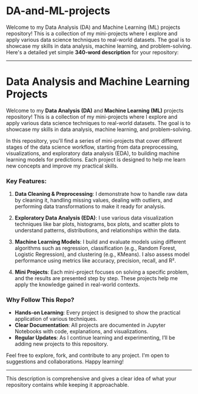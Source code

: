 # DA-and-ML-projects
Welcome to my Data Analysis (DA) and Machine Learning (ML) projects repository! This is a collection of my mini-projects where I explore and apply various data science techniques to real-world datasets. The goal is to showcase my skills in data analysis, machine learning, and problem-solving.
Here's a detailed yet simple **340-word description** for your repository:

---

# Data Analysis and Machine Learning Projects

Welcome to my **Data Analysis (DA)** and **Machine Learning (ML)** projects repository! This is a collection of my mini-projects where I explore and apply various data science techniques to real-world datasets. The goal is to showcase my skills in data analysis, machine learning, and problem-solving.

In this repository, you'll find a series of mini-projects that cover different stages of the data science workflow, starting from data preprocessing, visualizations, and exploratory data analysis (EDA), to building machine learning models for predictions. Each project is designed to help me learn new concepts and improve my practical skills.

### Key Features:

1. **Data Cleaning & Preprocessing**: I demonstrate how to handle raw data by cleaning it, handling missing values, dealing with outliers, and performing data transformations to make it ready for analysis.

2. **Exploratory Data Analysis (EDA)**: I use various data visualization techniques like bar plots, histograms, box plots, and scatter plots to understand patterns, distributions, and relationships within the data.

3. **Machine Learning Models**: I build and evaluate models using different algorithms such as regression, classification (e.g., Random Forest, Logistic Regression), and clustering (e.g., KMeans). I also assess model performance using metrics like accuracy, precision, recall, and R².

4. **Mini Projects**: Each mini-project focuses on solving a specific problem, and the results are presented step by step. These projects help me apply the knowledge gained in real-world contexts.

### Why Follow This Repo?

* **Hands-on Learning**: Every project is designed to show the practical application of various techniques.
* **Clear Documentation**: All projects are documented in Jupyter Notebooks with code, explanations, and visualizations.
* **Regular Updates**: As I continue learning and experimenting, I’ll be adding new projects to this repository.

Feel free to explore, fork, and contribute to any project. I'm open to suggestions and collaborations. Happy learning!

---

This description is comprehensive and gives a clear idea of what your repository contains while keeping it approachable.
